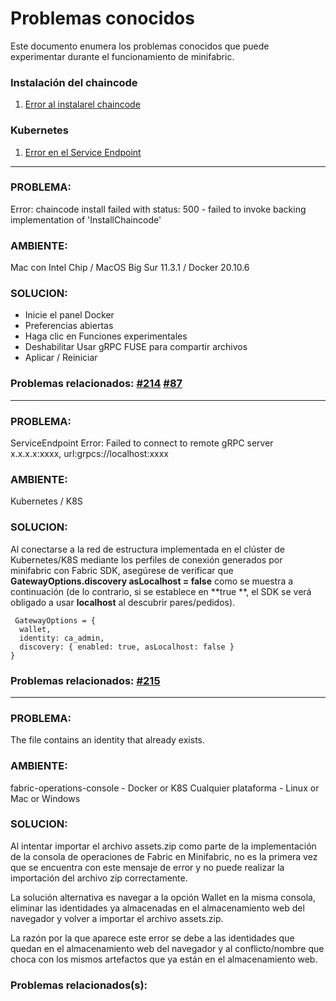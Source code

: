 # Problemas conocidos
Este documento enumera los problemas conocidos que puede experimentar durante el funcionamiento de minifabric.

### Instalación del chaincode 
1. [Error al instalarel chaincode](#1)

### Kubernetes
1. [Error en el Service Endpoint](#2)

****
### PROBLEMA:

<a name="1"></a>Error: chaincode install failed with status: 500 - failed to invoke backing implementation of 'InstallChaincode'

### AMBIENTE:

Mac con Intel Chip / MacOS Big Sur 11.3.1 / Docker 20.10.6

### SOLUCION:

- Inicie el panel Docker
- Preferencias abiertas
- Haga clic en Funciones experimentales
- Deshabilitar Usar gRPC FUSE para compartir archivos
- Aplicar / Reiniciar

### Problemas relacionados: [#214](https://github.com/hyperledger-labs/minifabric/issues/214)  [#87](https://github.com/hyperledger-labs/minifabric/issues/87)

****

### PROBLEMA:

<a name="2"></a>ServiceEndpoint Error: Failed to connect to remote gRPC server x.x.x.x:xxxx, url:grpcs://localhost:xxxx

### AMBIENTE:

Kubernetes / K8S

### SOLUCION:

Al conectarse a la red de estructura implementada en el clúster de Kubernetes/K8S mediante los perfiles de conexión generados por minifabric con Fabric SDK, asegúrese de verificar que **GatewayOptions.discovery asLocalhost = false** como se muestra a continuación (de lo contrario, si se establece en **true **, el SDK se verá obligado a usar **localhost** al descubrir pares/pedidos).
```
 GatewayOptions = {
  wallet,
  identity: ca_admin,
  discovery: { enabled: true, asLocalhost: false }
}
```
### Problemas relacionados: [#215](https://github.com/hyperledger-labs/minifabric/issues/215)

****

### PROBLEMA:

<a name="2"></a>The file contains an identity that already exists.
### AMBIENTE:

fabric-operations-console - Docker or K8S
Cualquier plataforma - Linux or Mac or Windows

### SOLUCION:
Al intentar importar el archivo assets.zip como parte de la implementación de la consola de operaciones de Fabric en Minifabric, no es la primera vez que se encuentra con este mensaje de error y no puede realizar la importación del archivo zip correctamente.

La solución alternativa es navegar a la opción Wallet en la misma consola, eliminar las identidades ya almacenadas en el almacenamiento web del navegador y volver a importar el archivo assets.zip.

La razón por la que aparece este error se debe a las identidades que quedan en el almacenamiento web del navegador y al conflicto/nombre que choca con los mismos artefactos que ya están en el almacenamiento web.

### Problemas relacionados(s): 
